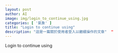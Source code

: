 ```yaml
---
layout: post
author: AI
image: img/login_to_continue_using.jpg
categories: [ '氣象' ]
title: "Login to continue using"  
description: "這是一篇關於使用者登入以繼續操作的文章"  "
---
```

Login to continue using